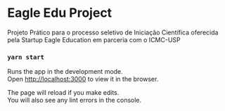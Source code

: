 # Eagle Edu Project
Projeto Prático para o processo seletivo de Iniciação Científica oferecida pela Startup Eagle Education em parceria com o ICMC-USP


### `yarn start`

Runs the app in the development mode.\
Open [http://localhost:3000](http://localhost:3000) to view it in the browser.

The page will reload if you make edits.\
You will also see any lint errors in the console.

